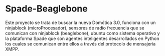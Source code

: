 Spade-Beaglebone
================

Este proyecto se trata de buscar la nueva Domótica 3.0, 
funciona con un ninjablock (microProcesador), sensores de radio frecuencia que se comunican con
ninjablock (beaglebone), ubuntu como sistema operativo y la plataforma
Spade que son agentes inteligentes desarrollados en Python los cuales
se comunican entre ellos a través del protocolo de mensajería XMPP.
